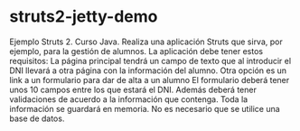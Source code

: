 struts2-jetty-demo
==================

Ejemplo Struts 2. Curso Java.
Realiza una aplicación Struts que sirva, por ejemplo, para la gestión de alumnos. La aplicación debe tener estos requisitos:
La página principal tendrá un campo de texto que al introducir el DNI llevará a otra página con la información del alumno. Otra opción es un link a un formulario para dar de alta a un alumno
El formulario deberá tener unos 10 campos entre los que estará el DNI.
Además deberá tener validaciones de acuerdo a la información que contenga.
Toda la información se guardará en memoria.
No es necesario que se utilice una base de datos.
